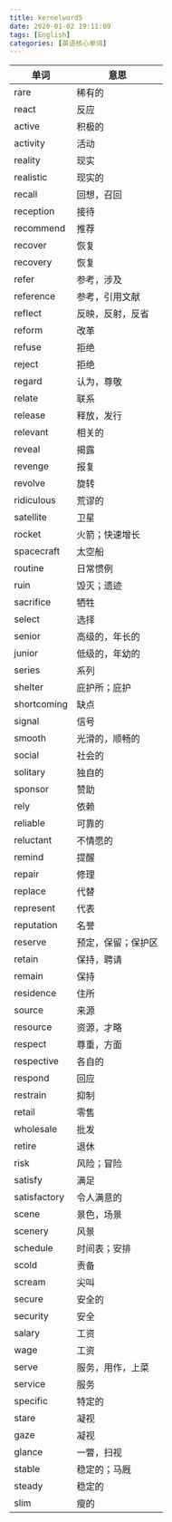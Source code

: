 ```yaml
---
title: kernelword5
date: 2020-01-02 19:11:09
tags: [English]
categories: [英语核心单词]
---
```

|单词|意思|
|-|-|
|rare	|	稀有的|
|react	|	反应|
|active	|	积极的|
|activity	|	活动|
|reality	|	现实|
|realistic	|	现实的|
|recall	|	回想，召回|
|reception	|	接待|
|recommend	|	推荐|
|recover	|	恢复|
|recovery	|	恢复|
|refer	|	参考，涉及|
|reference	|	参考，引用文献|
|reflect	|	反映，反射，反省|
|reform	|	改革|
|refuse	|	拒绝|
|reject	|	拒绝|
|regard	|	认为，尊敬|
|relate	|	联系|
|release	|	释放，发行|
|relevant	|	相关的|
|reveal	|	揭露|
|revenge	|	报复|
|revolve	|	旋转|
|ridiculous	|	荒谬的|
|satellite	|	卫星|
|rocket	|	火箭；快速增长|
|spacecraft	|	太空船|
|routine	|	日常惯例|
|ruin	|	毁灭；遗迹|
|sacrifice	|	牺牲|
|select	|	选择|
|senior	|	高级的，年长的|
|junior	|	低级的，年幼的|
|series	|	系列|
|shelter	|	庇护所；庇护|
|shortcoming	|	缺点|
|signal	|	信号|
|smooth	|	光滑的，顺畅的|
|social	|	社会的|
|solitary	|	独自的|
|sponsor	|	赞助|
|rely	|	依赖|
|reliable	|	可靠的|
|reluctant	|	不情愿的|
|remind	|	提醒|
|repair	|	修理|
|replace	|	代替|
|represent	|	代表|
|reputation	|	名誉|
|reserve	|	预定，保留；保护区|
|retain	|	保持，聘请|
|remain	|	保持|
|residence	|	住所|
|source	|	来源|
|resource	|	资源，才略|
|respect	|	尊重，方面|
|respective	|	各自的|
|respond	|	回应|
|restrain	|	抑制|
|retail	|	零售|
|wholesale	|	批发|
|retire	|	退休|
|risk	|	风险；冒险|
|satisfy	|	满足|
|satisfactory	|	令人满意的|
|scene	|	景色，场景|
|scenery	|	风景|
|schedule	|	时间表；安排|
|scold	|	责备|
|scream	|	尖叫|
|secure	|	安全的|
|security	|	安全|
|salary	|	工资|
|wage	|	工资|
|serve	|	服务，用作，上菜|
|service	|	服务|
|specific	|	特定的|
|stare	|	凝视|
|gaze	|	凝视|
|glance	|	一瞥，扫视|
|stable	|	稳定的；马厩|
|steady	|	稳定的|
|slim	|	瘦的|

